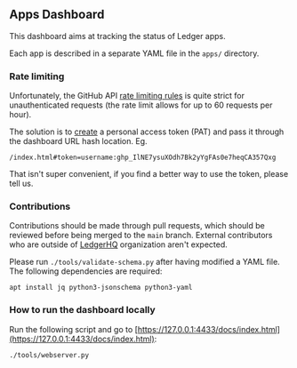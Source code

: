 ## Apps Dashboard

This dashboard aims at tracking the status of Ledger apps.

Each app is described in a separate YAML file in the `apps/` directory.


### Rate limiting

Unfortunately, the GitHub API
[rate limiting rules](https://docs.github.com/en/rest/overview/resources-in-the-rest-api#rate-limiting)
is quite strict for unauthenticated requests (the rate limit allows for up to 60
requests per hour).

The solution is to
[create](https://docs.github.com/en/github/authenticating-to-github/keeping-your-account-and-data-secure/creating-a-personal-access-token)
a personal access token (PAT) and pass it through the dashboard URL hash
location. Eg.

```
/index.html#token=username:ghp_IlNE7ysuXOdh7Bk2yYgFAs0e7heqCA357Qxg
```

That isn't super convenient, if you find a better way to use the token, please
tell us.


### Contributions

Contributions should be made through pull requests, which should be reviewed
before being merged to the `main` branch. External contributors who are outside
of [LedgerHQ](https://github.com/LedgerHQ/) organization aren't expected.

Please run `./tools/validate-schema.py` after having modified a YAML file. The
following dependencies are required:

```shell
apt install jq python3-jsonschema python3-yaml
```


### How to run the dashboard locally

Run the following script and go to
[https://127.0.0.1:4433/docs/index.html](https://127.0.0.1:4433/docs/index.html):

```shell
./tools/webserver.py
```
